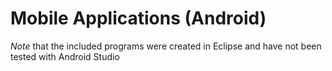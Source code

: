 # Mobile Applications (Android)

_Note_ that the included programs were created in Eclipse and have not been tested with Android Studio